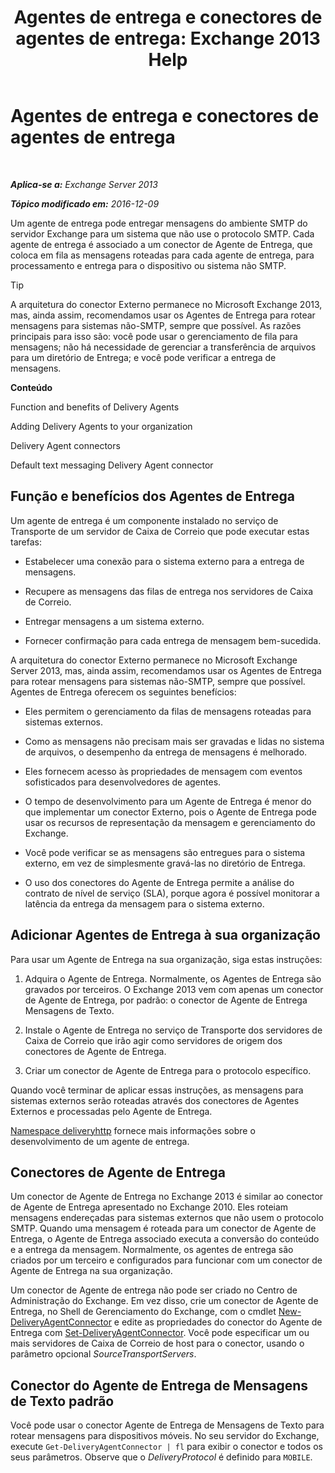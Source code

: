 ﻿---
title: 'Agentes de entrega e conectores de agentes de entrega: Exchange 2013 Help'
TOCTitle: Agentes de entrega e conectores de agentes de entrega
ms:assetid: 38c942ee-b59d-47ec-87eb-bebad441ada5
ms:mtpsurl: https://technet.microsoft.com/pt-br/library/Dd638118(v=EXCHG.150)
ms:contentKeyID: 50485384
ms.date: 05/22/2018
mtps_version: v=EXCHG.150
ms.translationtype: MT
---

# Agentes de entrega e conectores de agentes de entrega

 

_**Aplica-se a:** Exchange Server 2013_

_**Tópico modificado em:** 2016-12-09_

Um agente de entrega pode entregar mensagens do ambiente SMTP do servidor Exchange para um sistema que não use o protocolo SMTP. Cada agente de entrega é associado a um conector de Agente de Entrega, que coloca em fila as mensagens roteadas para cada agente de entrega, para processamento e entrega para o dispositivo ou sistema não SMTP.


> [!TIP]
> A arquitetura do conector Externo permanece no Microsoft Exchange 2013, mas, ainda assim, recomendamos usar os Agentes de Entrega para rotear mensagens para sistemas não-SMTP, sempre que possível. As razões principais para isso são: você pode usar o gerenciamento de fila para mensagens; não há necessidade de gerenciar a transferência de arquivos para um diretório de Entrega; e você pode verificar a entrega de mensagens.



**Conteúdo**

Function and benefits of Delivery Agents

Adding Delivery Agents to your organization

Delivery Agent connectors

Default text messaging Delivery Agent connector

## Função e benefícios dos Agentes de Entrega

Um agente de entrega é um componente instalado no serviço de Transporte de um servidor de Caixa de Correio que pode executar estas tarefas:

  - Estabelecer uma conexão para o sistema externo para a entrega de mensagens.

  - Recupere as mensagens das filas de entrega nos servidores de Caixa de Correio.

  - Entregar mensagens a um sistema externo.

  - Fornecer confirmação para cada entrega de mensagem bem-sucedida.

A arquitetura do conector Externo permanece no Microsoft Exchange Server 2013, mas, ainda assim, recomendamos usar os Agentes de Entrega para rotear mensagens para sistemas não-SMTP, sempre que possível. Agentes de Entrega oferecem os seguintes benefícios:

  - Eles permitem o gerenciamento da filas de mensagens roteadas para sistemas externos.

  - Como as mensagens não precisam mais ser gravadas e lidas no sistema de arquivos, o desempenho da entrega de mensagens é melhorado.

  - Eles fornecem acesso às propriedades de mensagem com eventos sofisticados para desenvolvedores de agentes.

  - O tempo de desenvolvimento para um Agente de Entrega é menor do que implementar um conector Externo, pois o Agente de Entrega pode usar os recursos de representação da mensagem e gerenciamento do Exchange.

  - Você pode verificar se as mensagens são entregues para o sistema externo, em vez de simplesmente gravá-las no diretório de Entrega.

  - O uso dos conectores do Agente de Entrega permite a análise do contrato de nível de serviço (SLA), porque agora é possível monitorar a latência da entrega da mensagem para o sistema externo.

## Adicionar Agentes de Entrega à sua organização

Para usar um Agente de Entrega na sua organização, siga estas instruções:

1.  Adquira o Agente de Entrega. Normalmente, os Agentes de Entrega são gravados por terceiros. O Exchange 2013 vem com apenas um conector de Agente de Entrega, por padrão: o conector de Agente de Entrega Mensagens de Texto.

2.  Instale o Agente de Entrega no serviço de Transporte dos servidores de Caixa de Correio que irão agir como servidores de origem dos conectores de Agente de Entrega.

3.  Criar um conector de Agente de Entrega para o protocolo específico.

Quando você terminar de aplicar essas instruções, as mensagens para sistemas externos serão roteadas através dos conectores de Agentes Externos e processadas pelo Agente de Entrega.

[Namespace deliveryhttp](https://go.microsoft.com/fwlink/?linkid=262690) fornece mais informações sobre o desenvolvimento de um agente de entrega.

## Conectores de Agente de Entrega

Um conector de Agente de Entrega no Exchange 2013 é similar ao conector de Agente de Entrega apresentado no Exchange 2010. Eles roteiam mensagens endereçadas para sistemas externos que não usem o protocolo SMTP. Quando uma mensagem é roteada para um conector de Agente de Entrega, o Agente de Entrega associado executa a conversão do conteúdo e a entrega da mensagem. Normalmente, os agentes de entrega são criados por um terceiro e configurados para funcionar com um conector de Agente de Entrega na sua organização.

Um conector de Agente de entrega não pode ser criado no Centro de Administração do Exchange. Em vez disso, crie um conector de Agente de Entrega, no Shell de Gerenciamento do Exchange, com o cmdlet [New-DeliveryAgentConnector](https://technet.microsoft.com/pt-br/library/dd351063\(v=exchg.150\)) e edite as propriedades do conector do Agente de Entrega com [Set-DeliveryAgentConnector](https://technet.microsoft.com/pt-br/library/dd351159\(v=exchg.150\)). Você pode especificar um ou mais servidores de Caixa de Correio de host para o conector, usando o parâmetro opcional *SourceTransportServers*.

## Conector do Agente de Entrega de Mensagens de Texto padrão

Você pode usar o conector Agente de Entrega de Mensagens de Texto para rotear mensagens para dispositivos móveis. No seu servidor do Exchange, execute `Get-DeliveryAgentConnector | fl` para exibir o conector e todos os seus parâmetros. Observe que o *DeliveryProtocol* é definido para `MOBILE`.

